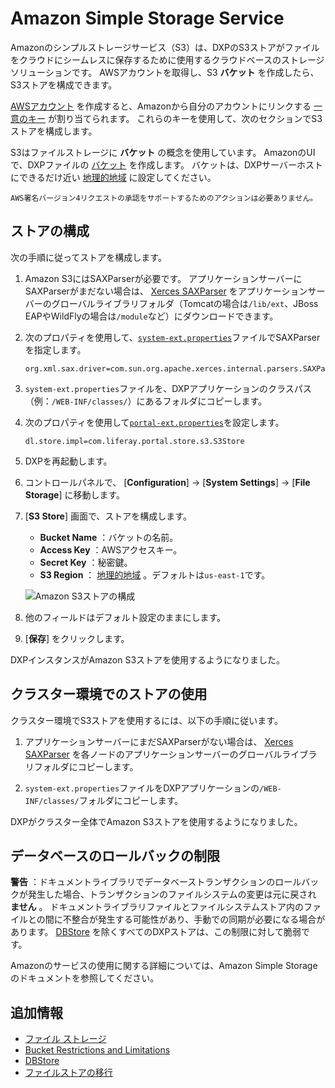 # Amazon Simple Storage Service

Amazonのシンプルストレージサービス（S3）は、DXPのS3ストアがファイルをクラウドにシームレスに保存するために使用するクラウドベースのストレージソリューションです。 AWSアカウントを取得し、S3 **バケット** を作成したら、S3ストアを構成できます。

[AWSアカウント](https://aws.amazon.com/s3/) を作成すると、Amazonから自分のアカウントにリンクする [一意のキー](https://docs.aws.amazon.com/general/latest/gr/aws-sec-cred-types.html/) が割り当てられます。 これらのキーを使用して、次のセクションでS3ストアを構成します。

S3はファイルストレージに **バケット** の概念を使用しています。 AmazonのUIで、DXPファイルの [バケット](https://docs.aws.amazon.com/AmazonS3/latest/user-guide/create-bucket.html) を作成します。 バケットは、DXPサーバーホストにできるだけ近い [地理的地域](https://docs.aws.amazon.com/general/latest/gr/s3.html) に設定してください。

```{note}
AWS署名バージョン4リクエストの承認をサポートするためのアクションは必要ありません。
```

<a name="ストアの構成" />

## ストアの構成

次の手順に従ってストアを構成します。

1.  Amazon S3にはSAXParserが必要です。 アプリケーションサーバーにSAXParserがまだない場合は、 [Xerces SAXParser](https://xerces.apache.org/mirrors.cgi) をアプリケーションサーバーのグローバルライブラリフォルダ（Tomcatの場合は`/lib/ext`、JBoss EAPやWildFlyの場合は`/module`など）にダウンロードできます。

2.  次のプロパティを使用して、[`system-ext.properties`](../../../installation-and-upgrades/reference/system-properties.md)ファイルでSAXParserを指定します。

    ``` properties
    org.xml.sax.driver=com.sun.org.apache.xerces.internal.parsers.SAXParser
    ```

3.  `system-ext.properties`ファイルを、DXPアプリケーションのクラスパス（例：`/WEB-INF/classes/`）にあるフォルダにコピーします。

4.  次のプロパティを使用して[`portal-ext.properties`](../../../installation-and-upgrades/reference/portal-properties.md)を設定します。

    ``` properties
    dl.store.impl=com.liferay.portal.store.s3.S3Store
    ```

5.  DXPを再起動します。

6.  コントロールパネルで、 [**Configuration**] → [**System Settings**] → [**File Storage**] に移動します。

7. [**S3 Store**] 画面で、ストアを構成します。

      - **Bucket Name** ：バケットの名前。
      - **Access Key** ：AWSアクセスキー。
      - **Secret Key** ：秘密鍵。
      - **S3 Region** ： [地理的地域](https://docs.aws.amazon.com/general/latest/gr/s3.html) 。デフォルトは`us-east-1`です。

    ![Amazon S3ストアの構成](./amazon-s3-store/images/01.png)

8.  他のフィールドはデフォルト設定のままにします。

9. [**保存**] をクリックします。

DXPインスタンスがAmazon S3ストアを使用するようになりました。

<a name="クラスター環境でのストアの使用" />

## クラスター環境でのストアの使用

クラスター環境でS3ストアを使用するには、以下の手順に従います。

1.  アプリケーションサーバーにまだSAXParserがない場合は、 [Xerces SAXParser](https://xerces.apache.org/mirrors.cgi) を各ノードのアプリケーションサーバーのグローバルライブラリフォルダにコピーします。

2.  `system-ext.properties`ファイルをDXPアプリケーションの`/WEB-INF/classes/`フォルダにコピーします。

DXPがクラスター全体でAmazon S3ストアを使用するようになりました。

<a name="データベースのロールバックの制限" />

## データベースのロールバックの制限

**警告** ：ドキュメントライブラリでデータベーストランザクションのロールバックが発生した場合、トランザクションのファイルシステムの変更は元に戻され **ません** 。 ドキュメントライブラリファイルとファイルシステムストア内のファイルとの間に不整合が発生する可能性があり、手動での同期が必要になる場合があります。 [DBStore](./dbstore.md) を除くすべてのDXPストアは、この制限に対して脆弱です。

Amazonのサービスの使用に関する詳細については、Amazon Simple Storageのドキュメントを参照してください。

<a name="追加情報" />

## 追加情報

  - [ファイル ストレージ](../../file-storage.md)
  - [Bucket Restrictions and Limitations](https://docs.aws.amazon.com/AmazonS3/latest/dev//BucketRestrictions.html#bucketnamingrules)
  - [DBStore](./dbstore.md)
  - [ファイルストアの移行](../file-store-migration.md)
